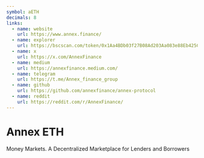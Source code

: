 ```yaml
---
symbol: aETH
decimals: 8
links:
  - name: website
    url: https://www.annex.finance/
  - name: explorer
    url: https://bscscan.com/token/0x1Aa4BDb03f27B08Ad203Aa083e88Eb425CEdD330
  - name: x
    url: https://x.com/AnnexFinance
  - name: medium
    url: https://annexfinance.medium.com/
  - name: telegram
    url: https://t.me/Annex_finance_group
  - name: github
    url: https://github.com/annexfinance/annex-protocol
  - name: reddit
    url: https://reddit.com/r/AnnexFinance/
---
```


# Annex ETH

Money Markets. A Decentralized Marketplace for Lenders and Borrowers
